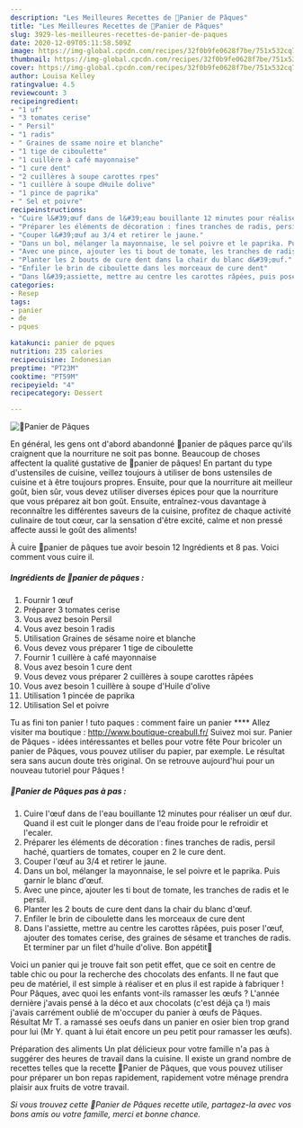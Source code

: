 ```yaml
---
description: "Les Meilleures Recettes de 🐣Panier de Pâques"
title: "Les Meilleures Recettes de 🐣Panier de Pâques"
slug: 3929-les-meilleures-recettes-de-panier-de-paques
date: 2020-12-09T05:11:58.509Z
image: https://img-global.cpcdn.com/recipes/32f0b9fe0628f7be/751x532cq70/🐣panier-de-paques-photo-principale-de-la-recette.jpg
thumbnail: https://img-global.cpcdn.com/recipes/32f0b9fe0628f7be/751x532cq70/🐣panier-de-paques-photo-principale-de-la-recette.jpg
cover: https://img-global.cpcdn.com/recipes/32f0b9fe0628f7be/751x532cq70/🐣panier-de-paques-photo-principale-de-la-recette.jpg
author: Louisa Kelley
ratingvalue: 4.5
reviewcount: 3
recipeingredient:
- "1 uf"
- "3 tomates cerise"
- " Persil"
- "1 radis"
- " Graines de ssame noire et blanche"
- "1 tige de ciboulette"
- "1 cuillère à café mayonnaise"
- "1 cure dent"
- "2 cuillères à soupe carottes rpes"
- "1 cuillère à soupe dHuile dolive"
- "1 pince de paprika"
- " Sel et poivre"
recipeinstructions:
- "Cuire l&#39;œuf dans de l&#39;eau bouillante 12 minutes pour réaliser un œuf dur. Quand il est cuit le plonger dans de l&#39;eau froide pour le refroidir et l&#39;ecaler."
- "Préparer les éléments de décoration : fines tranches de radis, persil haché, quartiers de tomates, couper en 2 le cure dent."
- "Couper l&#39;œuf au 3/4 et retirer le jaune."
- "Dans un bol, mélanger la mayonnaise, le sel poivre et le paprika. Puis garnir le blanc d&#39;œuf."
- "Avec une pince, ajouter les ti bout de tomate, les tranches de radis et le persil."
- "Planter les 2 bouts de cure dent dans la chair du blanc d&#39;œuf."
- "Enfiler le brin de ciboulette dans les morceaux de cure dent"
- "Dans l&#39;assiette, mettre au centre les carottes râpées, puis poser l&#39;œuf, ajouter des tomates cerise, des graines de sésame et tranches de radis. Et terminer par un filet d&#39;huile d&#39;olive. Bon appétit🐰"
categories:
- Resep
tags:
- panier
- de
- pques

katakunci: panier de pques 
nutrition: 235 calories
recipecuisine: Indonesian
preptime: "PT23M"
cooktime: "PT59M"
recipeyield: "4"
recipecategory: Dessert

---
```



![🐣Panier de Pâques](https://img-global.cpcdn.com/recipes/32f0b9fe0628f7be/751x532cq70/🐣panier-de-paques-photo-principale-de-la-recette.jpg)

En général, les gens ont d'abord abandonné 🐣panier de pâques parce qu'ils craignent que la nourriture ne soit pas bonne. Beaucoup de choses affectent la qualité gustative de 🐣panier de pâques! En partant du type d'ustensiles de cuisine, veillez toujours à utiliser de bons ustensiles de cuisine et à être toujours propres. Ensuite, pour que la nourriture ait meilleur goût, bien sûr, vous devez utiliser diverses épices pour que la nourriture que vous préparez ait bon goût. Ensuite, entraînez-vous davantage à reconnaître les différentes saveurs de la cuisine, profitez de chaque activité culinaire de tout cœur, car la sensation d'être excité, calme et non pressé affecte aussi le goût des aliments!

<!--inarticleads1-->

À cuire 🐣panier de pâques tue avoir besoin 12 Ingrédients et 8 pas. Voici comment vous cuire il.

##### Ingrédients de 🐣panier de pâques :

1. Fournir 1 œuf
1. Préparer 3 tomates cerise
1. Vous avez besoin  Persil
1. Vous avez besoin 1 radis
1. Utilisation  Graines de sésame noire et blanche
1. Vous devez vous préparer 1 tige de ciboulette
1. Fournir 1 cuillère à café mayonnaise
1. Vous avez besoin 1 cure dent
1. Vous devez vous préparer 2 cuillères à soupe carottes râpées
1. Vous avez besoin 1 cuillère à soupe d&#39;Huile d&#39;olive
1. Utilisation 1 pincée de paprika
1. Utilisation  Sel et poivre


Tu as fini ton panier ! tuto paques : comment faire un panier *****­* Allez visiter ma boutique : http://www.boutique-creabull.fr/ Suivez moi sur. Panier de Pâques - idées intéressantes et belles pour votre fête Pour bricoler un panier de Pâques, vous pouvez utiliser du papier, par exemple. Le résultat sera sans aucun doute très original. On se retrouve aujourd&#39;hui pour un nouveau tutoriel pour Pâques ! 

<!--inarticleads2-->

##### 🐣Panier de Pâques pas à pas :

1. Cuire l&#39;œuf dans de l&#39;eau bouillante 12 minutes pour réaliser un œuf dur. Quand il est cuit le plonger dans de l&#39;eau froide pour le refroidir et l&#39;ecaler.
1. Préparer les éléments de décoration : fines tranches de radis, persil haché, quartiers de tomates, couper en 2 le cure dent.
1. Couper l&#39;œuf au 3/4 et retirer le jaune.
1. Dans un bol, mélanger la mayonnaise, le sel poivre et le paprika. Puis garnir le blanc d&#39;œuf.
1. Avec une pince, ajouter les ti bout de tomate, les tranches de radis et le persil.
1. Planter les 2 bouts de cure dent dans la chair du blanc d&#39;œuf.
1. Enfiler le brin de ciboulette dans les morceaux de cure dent
1. Dans l&#39;assiette, mettre au centre les carottes râpées, puis poser l&#39;œuf, ajouter des tomates cerise, des graines de sésame et tranches de radis. Et terminer par un filet d&#39;huile d&#39;olive. Bon appétit🐰


Voici un panier qui je trouve fait son petit effet, que ce soit en centre de table chic ou pour la recherche des chocolats des enfants. Il ne faut que peu de matériel, il est simple à réaliser et en plus il est rapide à fabriquer ! Pour Pâques, avec quoi les enfants vont-ils ramasser les œufs ? L&#39;année dernière j&#39;avais pensé à la déco et aux chocolats (c&#39;est déjà ça !) mais j&#39;avais carrément oublié de m&#39;occuper du panier à œufs de Pâques. Résultat Mr T. a ramassé ses oeufs dans un panier en osier bien trop grand pour lui (Mr Y. quant à lui était encore un peu petit pour ramasser les œufs). 

<!--inarticleads1-->

<p>
Préparation des aliments Un plat délicieux pour votre famille n'a pas à suggérer des heures de travail dans la cuisine. Il existe un grand nombre de recettes telles que la recette 🐣Panier de Pâques, que vous pouvez utiliser pour préparer un bon repas rapidement, rapidement votre ménage prendra plaisir aux fruits de votre travail.
</p>

<p>
<i>Si vous trouvez cette 🐣Panier de Pâques recette utile, partagez-la avec vos bons amis ou votre famille, merci et bonne chance.</i>
</p>
